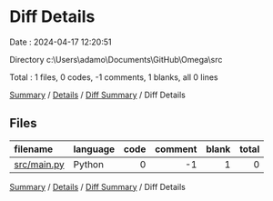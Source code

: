 # Diff Details

Date : 2024-04-17 12:20:51

Directory c:\\Users\\adamo\\Documents\\GitHub\\Omega\\src

Total : 1 files,  0 codes, -1 comments, 1 blanks, all 0 lines

[Summary](results.md) / [Details](details.md) / [Diff Summary](diff.md) / Diff Details

## Files
| filename | language | code | comment | blank | total |
| :--- | :--- | ---: | ---: | ---: | ---: |
| [src/main.py](/src/main.py) | Python | 0 | -1 | 1 | 0 |

[Summary](results.md) / [Details](details.md) / [Diff Summary](diff.md) / Diff Details